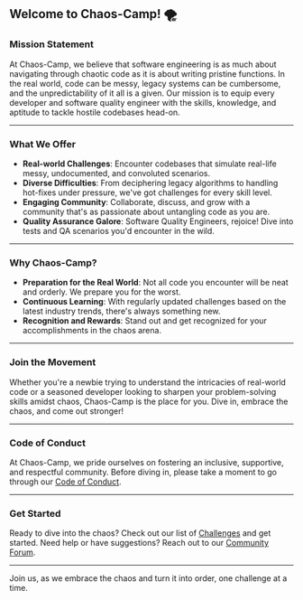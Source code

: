 ## Welcome to Chaos-Camp! 🌪️

### Mission Statement
At Chaos-Camp, we believe that software engineering is as much about navigating through chaotic code as it is about writing pristine functions. In the real world, code can be messy, legacy systems can be cumbersome, and the unpredictability of it all is a given. Our mission is to equip every developer and software quality engineer with the skills, knowledge, and aptitude to tackle hostile codebases head-on. 

---

### What We Offer

- **Real-world Challenges**: Encounter codebases that simulate real-life messy, undocumented, and convoluted scenarios.
- **Diverse Difficulties**: From deciphering legacy algorithms to handling hot-fixes under pressure, we've got challenges for every skill level.
- **Engaging Community**: Collaborate, discuss, and grow with a community that's as passionate about untangling code as you are.
- **Quality Assurance Galore**: Software Quality Engineers, rejoice! Dive into tests and QA scenarios you'd encounter in the wild.

---

### Why Chaos-Camp?

- **Preparation for the Real World**: Not all code you encounter will be neat and orderly. We prepare you for the worst.
- **Continuous Learning**: With regularly updated challenges based on the latest industry trends, there's always something new.
- **Recognition and Rewards**: Stand out and get recognized for your accomplishments in the chaos arena.

---

### Join the Movement

Whether you're a newbie trying to understand the intricacies of real-world code or a seasoned developer looking to sharpen your problem-solving skills amidst chaos, Chaos-Camp is the place for you. Dive in, embrace the chaos, and come out stronger!

---

### Code of Conduct

At Chaos-Camp, we pride ourselves on fostering an inclusive, supportive, and respectful community. Before diving in, please take a moment to go through our [Code of Conduct](#link-to-your-code-of-conduct).

---

### Get Started

Ready to dive into the chaos? Check out our list of [Challenges](#link-to-your-challenges) and get started. Need help or have suggestions? Reach out to our [Community Forum](#link-to-forum).

---

Join us, as we embrace the chaos and turn it into order, one challenge at a time.
